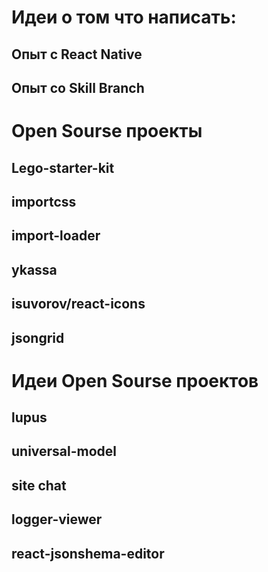 # Идеи о том что написать:


## Опыт с React Native
## Опыт со Skill Branch

# Open Sourse проекты

## Lego-starter-kit
## importcss
## import-loader
## ykassa
## isuvorov/react-icons
## jsongrid

# Идеи Open Sourse проектов

## lupus
## universal-model
## site chat
## logger-viewer
## react-jsonshema-editor